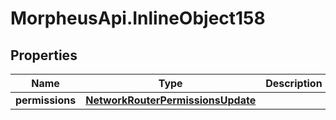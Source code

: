# MorpheusApi.InlineObject158

## Properties

Name | Type | Description | Notes
------------ | ------------- | ------------- | -------------
**permissions** | [**NetworkRouterPermissionsUpdate**](NetworkRouterPermissionsUpdate.md) |  | [optional] 


